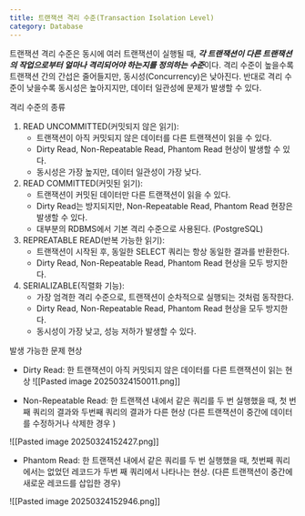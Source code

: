 ```yaml
---
title: 트랜잭션 격리 수준(Transaction Isolation Level)
category: Database
---
```

트랜잭션 격리 수준은 동시에 여러 트랜잭션이 실행될 때, ***각 트랜잭션이 다른 트랜잭션의 작업으로부터 얼마나 격리되어야 하는지를 정의하는 수준***이다. 격리 수준이 높을수록 트랜잭션 간의 간섭은 줄어들지만, 동시성(Concurrency)은 낮아진다. 반대로 격리 수준이 낮을수록 동시성은 높아지지만, 데이터 일관성에 문제가 발생할 수 있다. 


격리 수준의 종류
1. READ UNCOMMITTED(커밋되지 않은 읽기):
	- 트랜잭션이 아직 커밋되지 않은 데이터를 다른 트랜잭션이 읽을 수 있다. 
	- Dirty Read, Non-Repeatable Read, Phantom Read 현상이 발생할 수 있다. 
	- 동시성은 가장 높지만, 데이터 일관성이 가장 낮다. 
2. READ COMMITTED(커밋된 읽기):
	- 트랜잭션이 커밋된 데이터만 다른 트랜잭션이 읽을 수 있다. 
	- Dirty Read는 방지되지만, Non-Repeatable Read, Phantom Read 현장은 발생할 수 있다.
	- 대부분의 RDBMS에서 기본 격리 수준으로 사용된다. (PostgreSQL)
3. REPREATABLE READ(반복 가능한 읽기):
	- 트랜잭션이 시작된 후, 동일한 SELECT 쿼리는 항상 동일한 결과를 반환한다. 
	- Dirty Read, Non-Repeatable Read, Phantom Read 현상을 모두 방지한다. 
4. SERIALIZABLE(직렬화 기능):
	- 가장 엄격한 격리 수준으로, 트랜잭션이 순차적으로 실행되는 것처럼 동작한다. 
	- Dirty Read, Non-Repeatable Read, Phantom Read 현상을 모두 방지한다. 
	- 동시성이 가장 낮고, 성능 저하가 발생할 수 있다. 


발생 가능한 문제 현상
- Dirty Read: 한 트랜잭션이 아직 커밋되지 않은 데이터를 다른 트랜잭션이 읽는 현상
![[Pasted image 20250324150011.png]]

- Non-Repeatable Read: 한 트랜잭션 내에서 같은 쿼리를 두 번 실행했을 때, 첫 번째 쿼리의 결과와 두번째 쿼리의 결과가 다른 현상 (다른 트랜잭션이 중간에 데이터를 수정하거나 삭제한 경우 )

![[Pasted image 20250324152427.png]]

- Phantom Read: 한 트랜잭션 내에서 같은 쿼리를 두 번 실행했을 때, 첫번째 쿼리에서는 없었던 레코드가 두번 째 쿼리에서 나타나는 현상. (다른 트랜잭션이 중간에 새로운 레코드를 삽입한 경우)

![[Pasted image 20250324152946.png]]